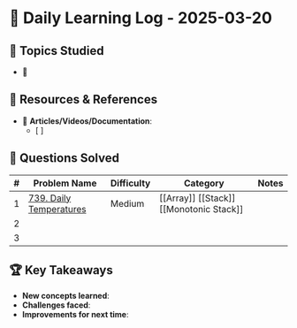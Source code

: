 # 📖 Daily Learning Log - 2025-03-20

## 📌 Topics Studied
- 🔹 

## 📝 Resources & References
- 📖 **Articles/Videos/Documentation**:
  - [ ] 

## 🔢 Questions Solved
| #   | Problem Name                                                                 | Difficulty | Category                                | Notes |
| --- | ---------------------------------------------------------------------------- | ---------- | --------------------------------------- | ----- |
| 1   | [739. Daily Temperatures](https://leetcode.com/problems/daily-temperatures/) | Medium     | [[Array]] [[Stack]] [[Monotonic Stack]] |       |
| 2   |                                                                              |            |                                         |       |
| 3   |                                                                              |            |                                         |       |

## 🏆 Key Takeaways
- **New concepts learned**:  
- **Challenges faced**:  
- **Improvements for next time**:  
